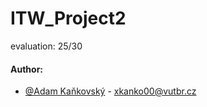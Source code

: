 # ITW_Project2
evaluation: 25/30
#### Author:
- [@Adam Kaňkovský](https://www.github.com/adamkankovsky) - xkanko00@vutbr.cz